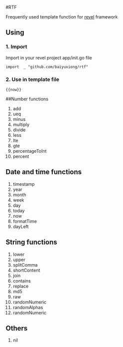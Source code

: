 #RTF

Frequently used template function for [revel](http://revel.github.io) framework

## Using
### 1. Import
Import in your revel project app/init.go file

````
import	_ "github.com/baiyuxiong/rtf"
````

### 2. Use in template file
````
{{now}}
````

##Number functions
1.	add
3.	ueq
4.	minus
5.	multiply
6.	divide
7.	less
8.	lte
9.	gte
10.	percentageToInt
11.	percent

## Date and time functions

1. timestamp
1. year
2. month
3. week
4. day
5. today
6. now
7. formatTime
8. dayLeft


## String functions
1. lower
2. upper
3. splitComma
4. shortContent
5. join
6. contains
7. replace
9. md5
10. raw
11. randomNumeric
12. randomAlphas
13. randomNumeric



## Others
1. nil